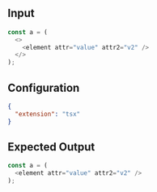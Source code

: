 
## Input
```javascript input
const a = (
  <>
    <element attr="value" attr2="v2" />
  </>
);
```

## Configuration
```json configuration
{
  "extension": "tsx"
}
```

## Expected Output
```javascript expected output
const a = (
  <element attr="value" attr2="v2" />
);
```
